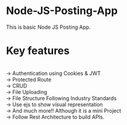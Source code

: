 # Node-JS-Posting-App
This is basic Node JS Posting App.<br>
<h1>Key features</h1><br>
-> Authentication using Cookies & JWT<br>
-> Protected Route<br>
-> CRUD<br>
-> File Uploading<br>
-> File Structure Following Industry Standards<br>
-> Use ejs to show visual representation<br>
-> And much more!! Although it is a mini Project<br>
-> Follow Rest Architecture to build APIs.

